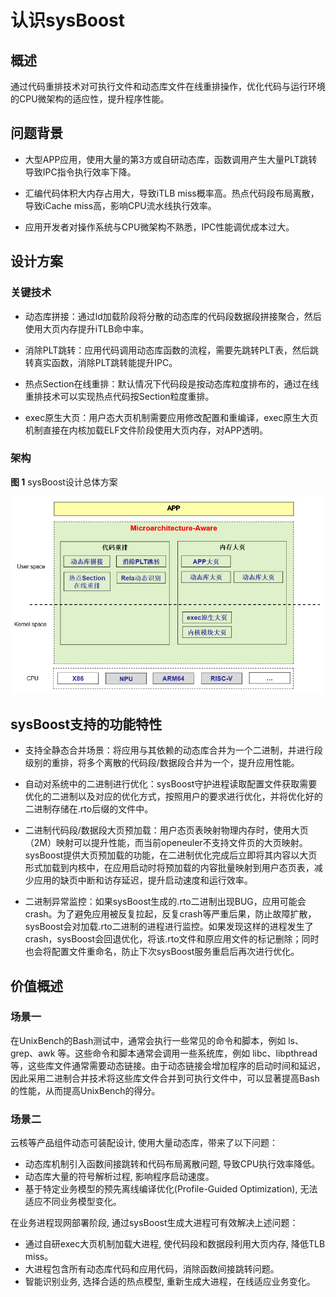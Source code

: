 # 认识sysBoost

## 概述

通过代码重排技术对可执行文件和动态库文件在线重排操作，优化代码与运行环境的CPU微架构的适应性，提升程序性能。

## 问题背景

- 大型APP应用，使用大量的第3方或自研动态库，函数调用产生大量PLT跳转导致IPC指令执行效率下降。

- 汇编代码体积大内存占用大，导致iTLB miss概率高。热点代码段布局离散，导致iCache miss高，影响CPU流水线执行效率。

- 应用开发者对操作系统与CPU微架构不熟悉，IPC性能调优成本过大。

## 设计方案

### 关键技术

- 动态库拼接：通过ld加载阶段将分散的动态库的代码段数据段拼接聚合，然后使用大页内存提升iTLB命中率。

- 消除PLT跳转：应用代码调用动态库函数的流程，需要先跳转PLT表，然后跳转真实函数，消除PLT跳转能提升IPC。

- 热点Section在线重排：默认情况下代码段是按动态库粒度排布的，通过在线重排技术可以实现热点代码按Section粒度重排。

- exec原生大页：用户态大页机制需要应用修改配置和重编译，exec原生大页机制直接在内核加载ELF文件阶段使用大页内存，对APP透明。

### 架构

**图 1**  sysBoost设计总体方案

![](./figures/架构.png)

## sysBoost支持的功能特性

- 支持全静态合并场景：将应用与其依赖的动态库合并为一个二进制，并进行段级别的重排，将多个离散的代码段/数据段合并为一个，提升应用性能。

- 自动对系统中的二进制进行优化：sysBoost守护进程读取配置文件获取需要优化的二进制以及对应的优化方式，按照用户的要求进行优化，并将优化好的二进制存储在.rto后缀的文件中。

- 二进制代码段/数据段大页预加载：用户态页表映射物理内存时，使用大页（2M）映射可以提升性能，而当前openeuler不支持文件页的大页映射。sysBoost提供大页预加载的功能，在二进制优化完成后立即将其内容以大页形式加载到内核中，在应用启动时将预加载的内容批量映射到用户态页表，减少应用的缺页中断和访存延迟，提升启动速度和运行效率。

- 二进制异常监控：如果sysBoost生成的.rto二进制出现BUG，应用可能会crash。为了避免应用被反复拉起，反复crash等严重后果，防止故障扩散，sysBoost会对加载.rto二进制的进程进行监控。如果发现这样的进程发生了crash，sysBoost会回退优化，将该.rto文件和原应用文件的标记删除；同时也会将配置文件重命名，防止下次sysBoost服务重启后再次进行优化。

## 价值概述

### 场景一

在UnixBench的Bash测试中，通常会执行一些常见的命令和脚本，例如 ls、grep、awk 等。这些命令和脚本通常会调用一些系统库，例如 libc、libpthread 等，这些库文件通常需要动态链接。由于动态链接会增加程序的启动时间和延迟，因此采用二进制合并技术将这些库文件合并到可执行文件中，可以显著提高Bash的性能，从而提高UnixBench的得分。

### 场景二

云核等产品组件动态可装配设计, 使用大量动态库，带来了以下问题：

- 动态库机制引入函数间接跳转和代码布局离散问题, 导致CPU执行效率降低。
- 动态库大量的符号解析过程, 影响程序启动速度。
- 基于特定业务模型的预先离线编译优化(Profile-Guided Optimization), 无法适应不同业务模型变化。

在业务进程现网部署阶段, 通过sysBoost生成大进程可有效解决上述问题：

- 通过自研exec大页机制加载大进程, 使代码段和数据段利用大页内存, 降低TLB miss。
- 大进程包含所有动态库代码和应用代码，消除函数间接跳转问题。
- 智能识别业务, 选择合适的热点模型, 重新生成大进程，在线适应业务变化。
